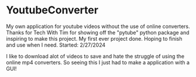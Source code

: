 # YoutubeConverter
My own application for youtube videos without the use of online converters. Thanks for Tech With Tim for showing off the "pytube" python package and inspiring to make this project. My first ever project done. Hoping to finish and use when I need. Started: 2/27/2024

I like to download alot of videos to save and hate the struggle of using the online mp4 converters. So seeing this I just had to make a application with a GUI! 